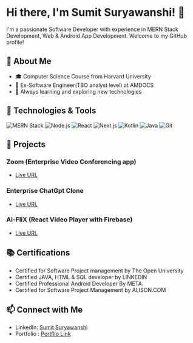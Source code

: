 # Hi there, I'm Sumit Suryawanshi! 👋

I'm a passionate Software Developer with experience in MERN Stack Development, Web & Android App Development. 
Welcome to my GitHub profile!

## 🚀 About Me
- 🎓 Computer Science Course from Harvard University
- 💼 Ex-Software Engineer(TBO analyst level) at AMDOCS
- 🌱 Always learning and exploring new technologies

## 🔧 Technologies & Tools
![MERN Stack](https://img.shields.io/badge/-MERN%20Stack-05122A?style=flat&logo=react)
![Node.js](https://img.shields.io/badge/-Node.js-05122A?style=flat&logo=node.js)
![React](https://img.shields.io/badge/-React-05122A?style=flat&logo=react)
![Next.js](https://img.shields.io/badge/-Next.js-05122A?style=flat&logo=next.js)
![Kotlin](https://img.shields.io/badge/-Kotlin-05122A?style=flat&logo=kotlin)
![Java](https://img.shields.io/badge/-Java-05122A?style=flat&logo=java)
![Git](https://img.shields.io/badge/-Git-05122A?style=flat&logo=git)

## 📂 Projects
### Zoom (Enterprise Video Conferencing app)
- [Live URL](https://zoom-virid-two.vercel.app/)

### Enterprise ChatGpt Clone
- [Live URL](https://chat-gpt-phi-virid-93.vercel.app/)

### Ai-FliX (React Video Player with Firebase)
- [Live URL](https://ai-flix-678f3.web.app/login)


## 📚 Certifications
- Certified for Software Project management by The Open University
- Certified JAVA, HTML & SQL developer by LINKEDIN
- Certified Professional Android Developer By META.
- Certified for Software Project Management by ALISON.COM

## 📫 Connect with Me
- LinkedIn: [Sumit Suryawanshi](https://www.linkedin.com/in/thesumitsuryawanshi/)
- Portfolio : [Portflio Link](https://3d-portfolio-omega-snowy.vercel.app/)
